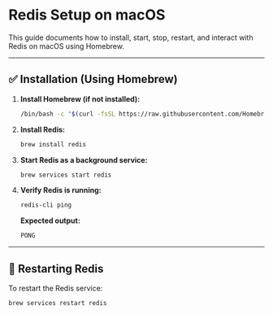 # Redis Setup on macOS

This guide documents how to install, start, stop, restart, and interact with Redis on macOS using Homebrew.

---

## ✅ Installation (Using Homebrew)

1. **Install Homebrew (if not installed):**

   ```bash
   /bin/bash -c "$(curl -fsSL https://raw.githubusercontent.com/Homebrew/install/HEAD/install.sh)"
   ```

2. **Install Redis:**

   ```bash
   brew install redis
   ```

3. **Start Redis as a background service:**

   ```bash
   brew services start redis
   ```

4. **Verify Redis is running:**

   ```bash
   redis-cli ping
   ```

   **Expected output:**

   ```bash
   PONG
   ```

---

## 🔁 Restarting Redis

To restart the Redis service:

```bash
brew services restart redis
```
